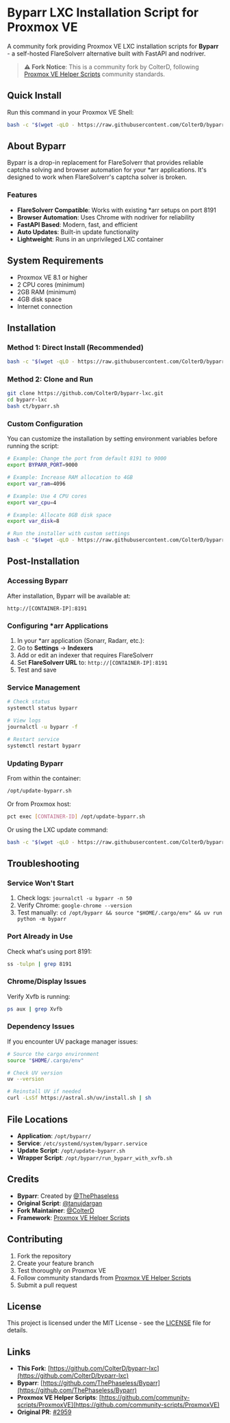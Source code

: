 # Byparr LXC Installation Script for Proxmox VE

A community fork providing Proxmox VE LXC installation scripts for **Byparr** - a self-hosted FlareSolverr alternative built with FastAPI and nodriver.

> **⚠️ Fork Notice**: This is a community fork by ColterD, following [Proxmox VE Helper Scripts](https://github.com/community-scripts/ProxmoxVE) community standards.

## Quick Install

Run this command in your Proxmox VE Shell:

```bash
bash -c "$(wget -qLO - https://raw.githubusercontent.com/ColterD/byparr-lxc/main/ct/byparr.sh)"
```

## About Byparr

Byparr is a drop-in replacement for FlareSolverr that provides reliable captcha solving and browser automation for your *arr applications. It's designed to work when FlareSolverr's captcha solver is broken.

### Features

- **FlareSolverr Compatible**: Works with existing *arr setups on port 8191
- **Browser Automation**: Uses Chrome with nodriver for reliability
- **FastAPI Based**: Modern, fast, and efficient
- **Auto Updates**: Built-in update functionality
- **Lightweight**: Runs in an unprivileged LXC container

## System Requirements

- Proxmox VE 8.1 or higher
- 2 CPU cores (minimum)
- 2GB RAM (minimum)
- 4GB disk space
- Internet connection

## Installation

### Method 1: Direct Install (Recommended)

```bash
bash -c "$(wget -qLO - https://raw.githubusercontent.com/ColterD/byparr-lxc/main/ct/byparr.sh)"
```

### Method 2: Clone and Run

```bash
git clone https://github.com/ColterD/byparr-lxc.git
cd byparr-lxc
bash ct/byparr.sh
```

### Custom Configuration

You can customize the installation by setting environment variables before running the script:

```bash
# Example: Change the port from default 8191 to 9000
export BYPARR_PORT=9000

# Example: Increase RAM allocation to 4GB
export var_ram=4096

# Example: Use 4 CPU cores
export var_cpu=4

# Example: Allocate 8GB disk space
export var_disk=8

# Run the installer with custom settings
bash -c "$(wget -qLO - https://raw.githubusercontent.com/ColterD/byparr-lxc/main/ct/byparr.sh)"
```

## Post-Installation

### Accessing Byparr

After installation, Byparr will be available at:
```
http://[CONTAINER-IP]:8191
```

### Configuring *arr Applications

1. In your *arr application (Sonarr, Radarr, etc.):
2. Go to **Settings** → **Indexers**
3. Add or edit an indexer that requires FlareSolverr
4. Set **FlareSolverr URL** to: `http://[CONTAINER-IP]:8191`
5. Test and save

### Service Management

```bash
# Check status
systemctl status byparr

# View logs
journalctl -u byparr -f

# Restart service
systemctl restart byparr
```

### Updating Byparr

From within the container:
```bash
/opt/update-byparr.sh
```

Or from Proxmox host:
```bash
pct exec [CONTAINER-ID] /opt/update-byparr.sh
```

Or using the LXC update command:
```bash
bash -c "$(wget -qLO - https://raw.githubusercontent.com/ColterD/byparr-lxc/main/ct/byparr.sh)" && update
```

## Troubleshooting

### Service Won't Start

1. Check logs: `journalctl -u byparr -n 50`
2. Verify Chrome: `google-chrome --version`
3. Test manually: `cd /opt/byparr && source "$HOME/.cargo/env" && uv run python -m byparr`

### Port Already in Use

Check what's using port 8191:
```bash
ss -tulpn | grep 8191
```

### Chrome/Display Issues

Verify Xvfb is running:
```bash
ps aux | grep Xvfb
```

### Dependency Issues

If you encounter UV package manager issues:
```bash
# Source the cargo environment
source "$HOME/.cargo/env"

# Check UV version
uv --version

# Reinstall UV if needed
curl -LsSf https://astral.sh/uv/install.sh | sh
```

## File Locations

- **Application**: `/opt/byparr/`
- **Service**: `/etc/systemd/system/byparr.service`
- **Update Script**: `/opt/update-byparr.sh`
- **Wrapper Script**: `/opt/byparr/run_byparr_with_xvfb.sh`

## Credits

- **Byparr**: Created by [@ThePhaseless](https://github.com/ThePhaseless)
- **Original Script**: [@tanujdargan](https://github.com/tanujdargan)
- **Fork Maintainer**: [@ColterD](https://github.com/ColterD)
- **Framework**: [Proxmox VE Helper Scripts](https://github.com/community-scripts/ProxmoxVE)

## Contributing

1. Fork the repository
2. Create your feature branch
3. Test thoroughly on Proxmox VE
4. Follow community standards from [Proxmox VE Helper Scripts](https://github.com/community-scripts/ProxmoxVE)
5. Submit a pull request

## License

This project is licensed under the MIT License - see the [LICENSE](LICENSE) file for details.

## Links

- **This Fork**: [https://github.com/ColterD/byparr-lxc](https://github.com/ColterD/byparr-lxc)
- **Byparr**: [https://github.com/ThePhaseless/Byparr](https://github.com/ThePhaseless/Byparr)
- **Proxmox VE Helper Scripts**: [https://github.com/community-scripts/ProxmoxVE](https://github.com/community-scripts/ProxmoxVE)
- **Original PR**: [#2959](https://github.com/community-scripts/ProxmoxVE/pull/2959)

